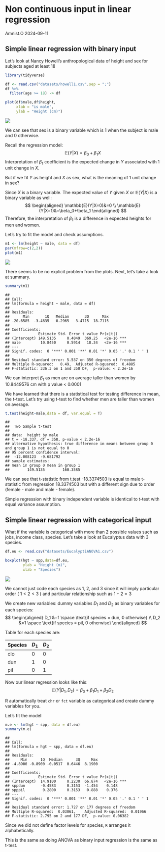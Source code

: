 Non continuous input in linear regression
================
Amnist.O
2024-09-11

## Simple linear regression with binary input

Let’s look at Nancy Howell’s anthropological data of height and sex for
subjects aged at least 18

``` r
library(tidyverse)
```

``` r
df <- read.csv("datasets/howell1.csv",sep = ";")
df %>%
  filter(age >= 18) -> df
```

``` r
plot(df$male,df$height,
     xlab = "is male",
     ylab = "Height (cm)")
```

![](binary-and-categorical-regression_files/figure-gfm/plot-1.png)<!-- -->

We can see that sex is a binary variable which is 1 when the subject is
male and 0 otherwise.

Recall the regression model: $$\mathbb{E}(Y|X) = \beta_0+\beta_1X$$
Interpretation of $\beta_1$ coefficient is the expected change in $Y$
associated with 1 unit change in $X$.

But if we fit $Y$ as height and $X$ as sex, what is the meaning of 1
unit change in sex?

Since $X$ is a binary variable. The expected value of $Y$ given $X$ or
$\mathbb{E}(Y|X)$ is a binary variable as well: $$
\begin{aligned}
\mathbb{E}(Y|X=0)&=0 \\
\mathbb{E}(Y|X=1)&=\beta_0+\beta_1
\end{aligned}
$$ Therefore, the interpretation of $\beta_1$ is a difference in
expected heights for men and women.

Let’s try to fit the model and check assumptions.

``` r
m1 <- lm(height ~ male, data = df)
par(mfrow=c(2,2))
plot(m1)
```

![](binary-and-categorical-regression_files/figure-gfm/model-1.png)<!-- -->

There seems to be no explicit problem from the plots. Next, let’s take a
look at summary.

``` r
summary(m1)
```

    ## 
    ## Call:
    ## lm(formula = height ~ male, data = df)
    ## 
    ## Residuals:
    ##      Min       1Q   Median       3Q      Max 
    ## -20.6585  -3.4635   0.2965   3.4715  18.7115 
    ## 
    ## Coefficients:
    ##             Estimate Std. Error t value Pr(>|t|)    
    ## (Intercept) 149.5135     0.4049  369.25   <2e-16 ***
    ## male         10.8450     0.5914   18.34   <2e-16 ***
    ## ---
    ## Signif. codes:  0 '***' 0.001 '**' 0.01 '*' 0.05 '.' 0.1 ' ' 1
    ## 
    ## Residual standard error: 5.537 on 350 degrees of freedom
    ## Multiple R-squared:   0.49,  Adjusted R-squared:  0.4885 
    ## F-statistic: 336.3 on 1 and 350 DF,  p-value: < 2.2e-16

We can interpret $\beta_1$ as men are on average taller than women by
10.8449576 cm with p value \< 0.0001

We have learned that there is a statistical test for testing difference
in mean, the t-test. Let’s try using t-test to find whether men are
taller than women on average.

``` r
t.test(height~male,data = df, var.equal = T)
```

    ## 
    ##  Two Sample t-test
    ## 
    ## data:  height by male
    ## t = -18.337, df = 350, p-value < 2.2e-16
    ## alternative hypothesis: true difference in means between group 0 and group 1 is not equal to 0
    ## 95 percent confidence interval:
    ##  -12.008123  -9.681792
    ## sample estimates:
    ## mean in group 0 mean in group 1 
    ##        149.5135        160.3585

We can see that t-statistic from t.test -18.3374503 is equal to male
t-statistic from regression 18.3374503 but with a different sign due to
order (female - male and male - female).

Simple regression with binary independent variable is identical to
t-test with equal variance assumption.

## Simple linear regression with categorical input

What if the variable is categorical with more than 2 possible values
such as jobs, income class, species. Let’s take a look at Eucalyptus
data with 3 species.

``` r
df.eu <- read.csv("datasets/EucalyptiANOVA1.csv")
```

``` r
boxplot(hgt ~ spp,data=df.eu,
        ylab = "Height (m)",
        xlab = "Species")
```

![](binary-and-categorical-regression_files/figure-gfm/plot%20euca-1.png)<!-- -->

We cannot just code each species as 1, 2, and 3 since it will imply
particular order ( $1<2<3$ ) and particular relationship such as $1+2=3$

We create new variables: dummy variables $D_1$ and $D_2$ as binary
variables for each species: $$
\begin{aligned}
D_1 &=1 \space \text{if species = dun, 0 otherwise} \\
D_2 &=1 \space \text{if species = pil, 0 otherwise}
\end{aligned}
$$

Table for each species are:

| Species | $D_1$ | $D_2$ |
|---------|-------|-------|
| clo     | 0     | 0     |
| dun     | 1     | 0     |
| pil     | 0     | 1     |

Now our linear regression looks like this:
$$\mathbb{E}(Y|D_1,D_2)=\beta_0+\beta_1D_1+\beta_2D_2$$

R automatically treat `chr` or `fct` variable as categorical and create
dummy variables for you.

Let’s fit the model

``` r
m.e <- lm(hgt ~ spp, data = df.eu)
summary(m.e)
```

    ## 
    ## Call:
    ## lm(formula = hgt ~ spp, data = df.eu)
    ## 
    ## Residuals:
    ##     Min      1Q  Median      3Q     Max 
    ## -4.8900 -0.8900 -0.0517  0.6446  8.1900 
    ## 
    ## Coefficients:
    ##             Estimate Std. Error t value Pr(>|t|)    
    ## (Intercept)  14.9100     0.2230  66.874   <2e-16 ***
    ## sppdun       -0.4583     0.3153  -1.454    0.148    
    ## spppil        0.2800     0.3153   0.888    0.376    
    ## ---
    ## Signif. codes:  0 '***' 0.001 '**' 0.01 '*' 0.05 '.' 0.1 ' ' 1
    ## 
    ## Residual standard error: 1.727 on 177 degrees of freedom
    ## Multiple R-squared:  0.03061,    Adjusted R-squared:  0.01966 
    ## F-statistic: 2.795 on 2 and 177 DF,  p-value: 0.06382

Since we did not define factor levels for species, `R` arranges it
alphabetically.

This is the same as doing ANOVA as binary input regression is the same
as t-test.
